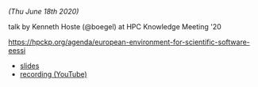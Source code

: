 *(Thu June 18th 2020)*

talk by Kenneth Hoste (@boegel) at HPC Knowledge Meeting '20

https://hpckp.org/agenda/european-environment-for-scientific-software-eessi

* [slides](EESSI_HPCKP20_20200618.pdf)
* [recording (YouTube)](https://www.youtube.com/watch?v=nihAG_Y2l9o)

